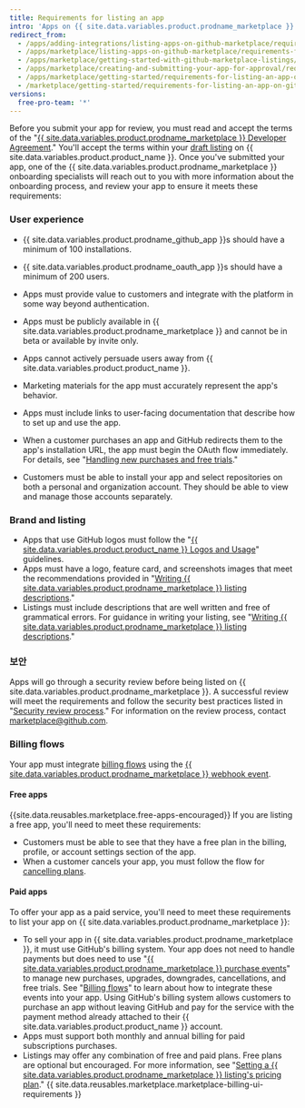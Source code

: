 ```yaml
---
title: Requirements for listing an app
intro: 'Apps on {{ site.data.variables.product.prodname_marketplace }} must meet the requirements outlined on this page before our {{ site.data.variables.product.prodname_marketplace }} onboarding specialists will approve the listing.'
redirect_from:
  - /apps/adding-integrations/listing-apps-on-github-marketplace/requirements-for-listing-an-app-on-github-marketplace/
  - /apps/marketplace/listing-apps-on-github-marketplace/requirements-for-listing-an-app-on-github-marketplace/
  - /apps/marketplace/getting-started-with-github-marketplace-listings/requirements-for-listing-an-app-on-github-marketplace/
  - /apps/marketplace/creating-and-submitting-your-app-for-approval/requirements-for-listing-an-app-on-github-marketplace/
  - /apps/marketplace/getting-started/requirements-for-listing-an-app-on-github-marketplace/
  - /marketplace/getting-started/requirements-for-listing-an-app-on-github-marketplace
versions:
  free-pro-team: '*'
---
```




Before you submit your app for review, you must read and accept the terms of the "[{{ site.data.variables.product.prodname_marketplace }} Developer Agreement](/articles/github-marketplace-developer-agreement/)." You'll accept the terms within your [draft listing](/marketplace/listing-on-github-marketplace/creating-a-draft-github-marketplace-listing/) on {{ site.data.variables.product.product_name }}. Once you've submitted your app, one of the {{ site.data.variables.product.prodname_marketplace }} onboarding specialists will reach out to you with more information about the onboarding process, and review your app to ensure it meets these requirements:

### User experience

- {{ site.data.variables.product.prodname_github_app }}s should have a minimum of 100 installations.
- {{ site.data.variables.product.prodname_oauth_app }}s should have a minimum of 200 users.
- Apps must provide value to customers and integrate with the platform in some way beyond authentication.
- Apps must be publicly available in {{ site.data.variables.product.prodname_marketplace }} and cannot be in beta or available by invite only.
- Apps cannot actively persuade users away from {{ site.data.variables.product.product_name }}.
- Marketing materials for the app must accurately represent the app's behavior.
- Apps must include links to user-facing documentation that describe how to set up and use the app.
- When a customer purchases an app and GitHub redirects them to the app's installation URL, the app must begin the OAuth flow immediately. For details, see "[Handling new purchases and free trials](/marketplace/integrating-with-the-github-marketplace-api/handling-new-purchases-and-free-trials/#step-3-authorization)."

- Customers must be able to install your app and select repositories on both a personal and organization account. They should be able to view and manage those accounts separately.

### Brand and listing

- Apps that use GitHub logos must follow the "[{{ site.data.variables.product.product_name }} Logos and Usage](https://github.com/logos)" guidelines.
- Apps must have a logo, feature card, and screenshots images that meet the recommendations provided in "[Writing {{ site.data.variables.product.prodname_marketplace }} listing descriptions](/marketplace/listing-on-github-marketplace/writing-github-marketplace-listing-descriptions/)."
- Listings must include descriptions that are well written and free of grammatical errors. For guidance in writing your listing, see "[Writing {{ site.data.variables.product.prodname_marketplace }} listing descriptions](/marketplace/listing-on-github-marketplace/writing-github-marketplace-listing-descriptions/)."

### 보안

Apps will go through a security review before being listed on {{ site.data.variables.product.prodname_marketplace }}. A successful review will meet the requirements and follow the security best practices listed in "[Security review process](/marketplace/getting-started/security-review-process/)." For information on the review process, contact [marketplace@github.com](mailto:marketplace@github.com).

### Billing flows

Your app must integrate [billing flows](/marketplace/integrating-with-the-github-marketplace-api/#billing-flows) using the [{{ site.data.variables.product.prodname_marketplace }} webhook event](/marketplace/integrating-with-the-github-marketplace-api/github-marketplace-webhook-events/).

#### Free apps

{{site.data.reusables.marketplace.free-apps-encouraged}} If you are listing a free app, you'll need to meet these requirements:

- Customers must be able to see that they have a free plan in the billing, profile, or account settings section of the app.
- When a customer cancels your app, you must follow the flow for [cancelling plans](/marketplace/integrating-with-the-github-marketplace-api/cancelling-plans/).

#### Paid apps

To offer your app as a paid service, you'll need to meet these requirements to list your app on {{ site.data.variables.product.prodname_marketplace }}:

- To sell your app in {{ site.data.variables.product.prodname_marketplace }}, it must use GitHub's billing system. Your app does not need to handle payments but does need to use "[{{ site.data.variables.product.prodname_marketplace }} purchase events](/marketplace/integrating-with-the-github-marketplace-api/github-marketplace-webhook-events/)" to manage new purchases, upgrades, downgrades, cancellations, and free trials. See "[Billing flows](/marketplace/integrating-with-the-github-marketplace-api/#billing-flows)" to learn about how to integrate these events into your app. Using GitHub's billing system allows customers to purchase an app without leaving GitHub and pay for the service with the payment method already attached to their {{ site.data.variables.product.product_name }} account.
- Apps must support both monthly and annual billing for paid subscriptions purchases.
- Listings may offer any combination of free and paid plans. Free plans are optional but encouraged. For more information, see "[Setting a {{ site.data.variables.product.prodname_marketplace }} listing's pricing plan](/marketplace/listing-on-github-marketplace/setting-a-github-marketplace-listing-s-pricing-plan/)."
{{ site.data.reusables.marketplace.marketplace-billing-ui-requirements }}
